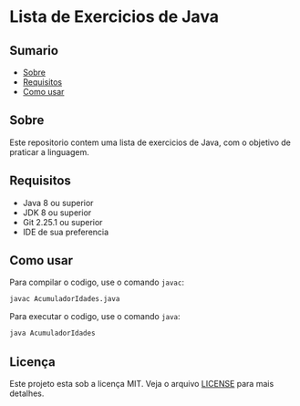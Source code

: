 # Lista de Exercicios de Java

## Sumario

- [Sobre](#sobre)
- [Requisitos](#requisitos)
- [Como usar](#como-usar)

## Sobre

Este repositorio contem uma lista de exercicios de Java, com o objetivo de praticar a linguagem.

## Requisitos

- Java 8 ou superior
- JDK 8 ou superior
- Git 2.25.1 ou superior
- IDE de sua preferencia

## Como usar

Para compilar o codigo, use o comando `javac`:

```bash
javac AcumuladorIdades.java
```

Para executar o codigo, use o comando `java`:

```bash
java AcumuladorIdades
```

## Licença

Este projeto esta sob a licença MIT. Veja o arquivo [LICENSE](LICENSE) para mais detalhes.
